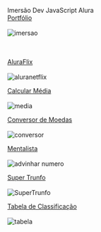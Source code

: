 Imersão Dev JavaScript Alura<br>
<a href="https://sashirl.github.io/Imersao-Dev-JavaScript/Portfólio/index.html">Portfólio </a><br><br>
![imersao](https://user-images.githubusercontent.com/49219844/191163600-c8dd5069-ff00-4608-baab-1ebb74b7a5af.png)

<br><br>
<a href="https://sashirl.github.io/Imersao-Dev-JavaScript/AluraFlix/index.html">AluraFlix</a><br><br>
![aluranetflix](https://user-images.githubusercontent.com/49219844/191163622-9ab43435-8ce6-4d1f-81b5-f7fe9d178ee8.png)

<a href="https://sashirl.github.io/Imersao-Dev-JavaScript/Calcular%20Média/index.html">Calcular Média</a><br><br>
![media](https://user-images.githubusercontent.com/49219844/191163636-fbdae67e-61fd-4ae5-803c-8eab593b69b7.png)

<a href="https://sashirl.github.io/Imersao-Dev-JavaScript/Conversor%20de%20Moedas/index.html">Conversor de Moedas</a><br><br>
![conversor](https://user-images.githubusercontent.com/49219844/191163647-b8cae928-879e-4271-b3a0-3d1a1b138add.png)

<a href="https://sashirl.github.io/Imersao-Dev-JavaScript/Mentalista/index.html">Mentalista</a><br><br>
![advinhar numero](https://user-images.githubusercontent.com/49219844/191163661-aaf5722d-af67-4211-83df-22d1452b6051.png)

<a href="https://sashirl.github.io/Imersao-Dev-JavaScript/Super%20Trunfo/index.html">Super Trunfo</a><br><br>
![SuperTrunfo](https://user-images.githubusercontent.com/49219844/191163668-9805decb-1569-4c77-84b1-be5aa601a401.png)

<a href="https://sashirl.github.io/Imersao-Dev-JavaScript/Tabela%20de%20Classificação/index.html">Tabela de Classificação</a><br><br>
![tabela](https://user-images.githubusercontent.com/49219844/191163682-1ba5391b-46ab-4e00-bf3f-6bc4dcee35f7.png)
